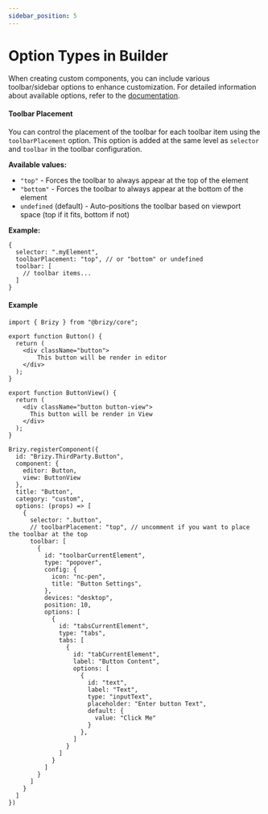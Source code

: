 ```yaml
---
sidebar_position: 5
---
```


# Option Types in Builder
When creating custom components, you can include various toolbar/sidebar options to enhance customization.
For detailed information about available options, refer to the [documentation](/docs-internals/brizy-editor/introduction).

#### Toolbar Placement

You can control the placement of the toolbar for each toolbar item using the `toolbarPlacement` option. This option is added at the same level as `selector` and `toolbar` in the toolbar configuration.

**Available values:**

- `"top"` - Forces the toolbar to always appear at the top of the element
- `"bottom"` - Forces the toolbar to always appear at the bottom of the element
- `undefined` (default) - Auto-positions the toolbar based on viewport space (top if it fits, bottom if not)

**Example:**

```tsx
{
  selector: ".myElement",
  toolbarPlacement: "top", // or "bottom" or undefined
  toolbar: [
    // toolbar items...
  ]
}
```


#### Example
```tsx {25-64} showLineNumbers
import { Brizy } from "@brizy/core";

export function Button() {
  return (
    <div className="button">
        This button will be render in editor
    </div>
  );
}

export function ButtonView() {
  return (
    <div className="button button-view">
      This button will be render in View
    </div>
  );
}

Brizy.registerComponent({
  id: "Brizy.ThirdParty.Button",
  component: {
    editor: Button,
    view: ButtonView
  },
  title: "Button",
  category: "custom",
  options: (props) => [
    {
      selector: ".button",
      // toolbarPlacement: "top", // uncomment if you want to place the toolbar at the top
      toolbar: [
        {
          id: "toolbarCurrentElement",
          type: "popover",
          config: {
            icon: "nc-pen",
            title: "Button Settings",
          },
          devices: "desktop",
          position: 10,
          options: [
            {
              id: "tabsCurrentElement",
              type: "tabs",
              tabs: [
                {
                  id: "tabCurrentElement",
                  label: "Button Content",
                  options: [
                    {
                      id: "text",
                      label: "Text",
                      type: "inputText",
                      placeholder: "Enter button Text",
                      default: {
                        value: "Click Me"
                      }
                    },
                  ]
                }
              ]
            }
          ]
        }
      ]
    }
  ]
})
```
